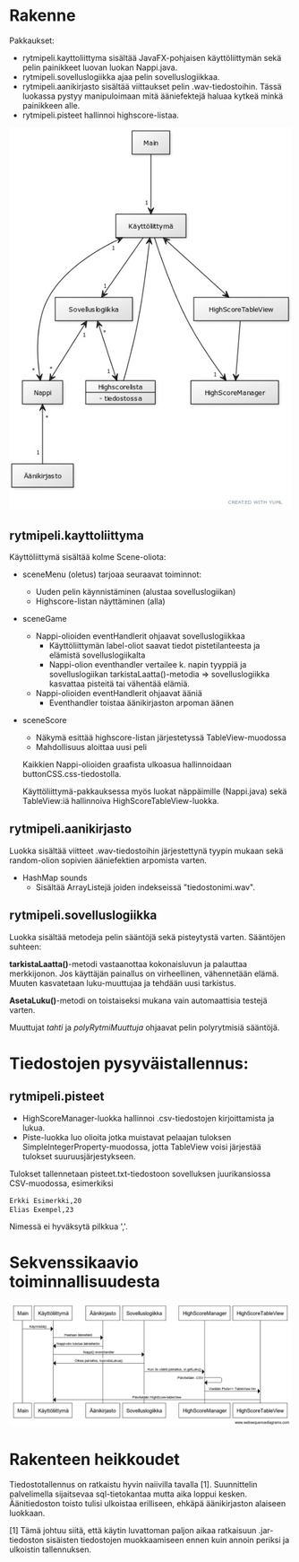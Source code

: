 # Rakenne
Pakkaukset:
- rytmipeli.kayttoliittyma sisältää JavaFX-pohjaisen käyttöliittymän sekä pelin painikkeet luovan luokan Nappi.java.
- rytmipeli.sovelluslogiikka ajaa pelin sovelluslogiikkaa.
- rytmipeli.aanikirjasto sisältää viittaukset pelin .wav-tiedostoihin. Tässä luokassa pystyy manipuloimaan mitä ääniefektejä haluaa kytkeä minkä painikkeen alle.
- rytmipeli.pisteet hallinnoi highscore-listaa.


![Kaavio](https://github.com/olenleo/ot-harjoitustyo/blob/master/dokumentaatio/Luokkakaavio.jpg)



## rytmipeli.kayttoliittyma
Käyttöliittymä sisältää kolme Scene-oliota:
- sceneMenu (oletus) tarjoaa seuraavat toiminnot:
  - Uuden pelin käynnistäminen (alustaa sovelluslogiikan)
  - Highscore-listan näyttäminen (alla)
- sceneGame
  - Nappi-olioiden eventHandlerit ohjaavat sovelluslogiikkaa
    - Käyttöliittymän label-oliot saavat tiedot pistetilanteesta ja elämistä sovelluslogiikalta
    - Nappi-olion eventhandler vertailee k. napin tyyppiä ja sovelluslogiikan tarkistaLaatta()-metodia => sovelluslogiikka kasvattaa pisteitä tai vähentää elämiä.
  - Nappi-olioiden eventHandlerit ohjaavat ääniä
    - Eventhandler toistaa äänikirjaston arpoman äänen
- sceneScore
  - Näkymä esittää highscore-listan järjestetyssä TableView-muodossa
  - Mahdollisuus aloittaa uusi peli
  
  Kaikkien Nappi-olioiden graafista ulkoasua hallinnoidaan buttonCSS.css-tiedostolla.
  
  Käyttöliittymä-pakkauksessa myös luokat näppäimille (Nappi.java) sekä TableView:iä hallinnoiva HighScoreTableView-luokka.
  
## rytmipeli.aanikirjasto
Luokka sisältää viitteet .wav-tiedostoihin järjestettynä tyypin mukaan sekä random-olion sopivien ääniefektien arpomista varten.
- HashMap sounds
  - Sisältää ArrayListejä joiden indekseissä "tiedostonimi.wav".

## rytmipeli.sovelluslogiikka
Luokka sisältää metodeja pelin sääntöjä sekä pisteytystä varten.
Sääntöjen suhteen: 

**tarkistaLaatta()**-metodi vastaanottaa kokonaisluvun ja palauttaa merkkijonon. Jos käyttäjän painallus on virheellinen, vähennetään elämä. Muuten kasvatetaan luku-muuttujaa ja tehdään uusi tarkistus. 

**AsetaLuku()**-metodi on toistaiseksi mukana vain automaattisia testejä varten.

Muuttujat *tahti* ja *polyRytmiMuuttuja* ohjaavat pelin polyrytmisiä sääntöjä. 

# Tiedostojen pysyväistallennus:
## rytmipeli.pisteet
- HighScoreManager-luokka hallinnoi .csv-tiedostojen kirjoittamista ja lukua.
- Piste-luokka luo olioita jotka muistavat pelaajan tuloksen SimpleIntegerProperty-muodossa, jotta TableView voisi järjestää tulokset suuruusjärjestykseen.

Tulokset tallennetaan pisteet.txt-tiedostoon sovelluksen juurikansiossa CSV-muodossa, esimerkiksi
~~~
Erkki Esimerkki,20
Elias Exempel,23
~~~

Nimessä ei hyväksytä pilkkua ','. 

# Sekvenssikaavio toiminnallisuudesta
![Sekvenssikaavio](https://github.com/olenleo/ot-harjoitustyo/blob/master/dokumentaatio/lataus.png)

# Rakenteen heikkoudet
Tiedostotallennus on ratkaistu hyvin naiivilla tavalla [1]. Suunnittelin palvelimella sijaitsevaa sql-tietokantaa mutta aika loppui kesken.
Äänitiedoston toisto tulisi ulkoistaa erilliseen, ehkäpä äänikirjaston alaiseen luokkaan.




[1] Tämä johtuu siitä, että käytin luvattoman paljon aikaa ratkaisuun .jar-tiedoston sisäisten tiedostojen muokkaamiseen ennen kuin annoin periksi ja ulkoistin tallennuksen.
